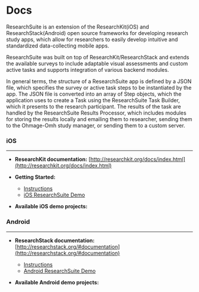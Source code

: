 # Docs

ResearchSuite is an extension of the ResearchKit(iOS) and ResearchStack(Android) open source frameworks for developing research study apps, which allow for researchers to easily develop intuitive and standardized data-collecting mobile apps. 

ResearchSuite was built on top of ResearchKit/ResearchStack and extends the available surveys to include adaptable visual assessments and custom active tasks and supports integration of various backend modules.

In general terms, the structure of a ResearchSuite app is defined by a JSON file, which specifies the survey or active task steps to be instantiated by the app. The JSON file is converted into an array of Step objects, which the application uses to create a Task using the ResearchSuite Task Builder, which it presents to the research participant. The results of the task are handled by the ResearchSuite Results Processor, which includes modules for storing the results locally and emailing them to researcher, sending them to the Ohmage-Omh study manager, or sending them to a custom server.


### **iOS**
***

* **ResearchKit documentation:** [http://researchkit.org/docs/index.html](http://researchkit.org/docs/index.html)

* **Getting Started:**
  * [Instructions]()
  * [iOS ResearchSuite Demo](https://github.com/ResearchSuite/ResearchSuite-Demo-iOS)
  

* **Available iOS demo projects:**

### **Android**
***
* **ResearchStack documentation:** [http://researchstack.org/#documentation](http://researchstack.org/#documentation)
  * [Instructions]()
  * [Android ResearchSuite Demo](https://github.com/ResearchSuite/ResearchSuiteDemo.git)

* **Available Android demo projects:**

